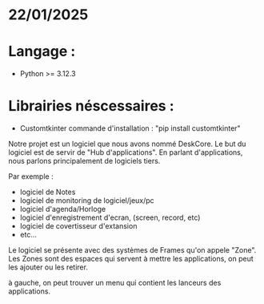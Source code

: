 # 22/01/2025

# Langage :
- Python >= 3.12.3

# Librairies néscessaires :
- Customtkinter
commande d'installation : "pip install customtkinter"


Notre projet est un logiciel que nous avons nommé DeskCore. Le but du logiciel est de servir de "Hub d'applications". En parlant d'applications, nous parlons principalement de logiciels tiers.

Par exemple : 
- logiciel de Notes
- logiciel de monitoring de logiciel/jeux/pc
- logiciel d'agenda/Horloge
- logiciel d'enregistrement d'ecran, (screen, record, etc)
- logiciel de covertisseur d'extansion
- etc...

Le logiciel se présente avec des systèmes de Frames qu'on appele "Zone".
Les Zones sont des espaces qui servent à mettre les applications, on peut les ajouter ou les retirer.

à gauche, on peut trouver un menu qui contient les lanceurs des applications.
